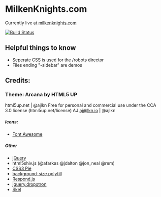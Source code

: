 # MilkenKnights.com
Currently live at [milkenknights.com](https://milkenknights.com)

[![Build Status](https://travis-ci.org/themilkenknights/milkenknightsdotcom.svg?branch=master)](https://travis-ci.org/themilkenknights/milkenknightsdotcom)

## Helpful things to know
* Seperate CSS is used for the /robots director
* Files ending "-sidebar" are demos


## Credits:
### Theme: Arcana by HTML5 UP
html5up.net | @ajlkn
Free for personal and commercial use under the CCA 3.0 license (html5up.net/license)
AJ
aj@lkn.io | @ajlkn
##### Icons:
* [Font Awesome](http://fortawesome.github.com/Font-Awesome)
##### Other
* [jQuery](http://jquery.com)
* html5shiv.js (@afarkas @jdalton @jon_neal @rem)
* [CSS3 Pie](http://css3pie.com)
* [background-size polyfill](http://github.com/louisremi)
* [Respond.js](http://j.mp/respondjs)
* [jquery.dropotron](http://@ajlkn)
* [Skel](http://skel.io)

